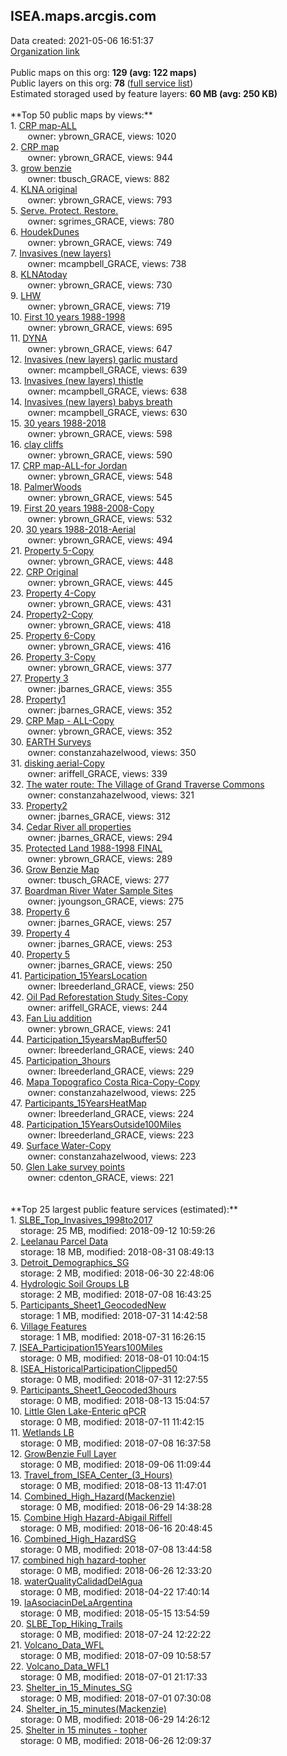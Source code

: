 <h2>ISEA.maps.arcgis.com</h2> Data created: 2021-05-06 16:51:37 <br /><a target='new' href='https://ISEA.maps.arcgis.com'>Organization link</a><br /><br />Public maps on this org: <b>129 (avg: 122 maps)</b><br />Public layers on this org: <b>78 </b>(<a target='new' href='https://services.arcgis.com/0hd9ESOX2udubDk3/ArcGIS/rest/services'>full service list</a>)<br />Estimated storaged used by feature layers: <b>60 MB (avg: 250 KB)</b><br /><br />**Top 50 public maps by views:**<br />  1. <a target='new' href='https://www.arcgis.com/home/item.html?id=af13a67d37ec416db61bc8645d1ec831'>CRP map-ALL</a> <br />  &nbsp;&nbsp;&nbsp;&nbsp; &nbsp;&nbsp;owner: ybrown_GRACE, views: 1020<br />  2. <a target='new' href='https://www.arcgis.com/home/item.html?id=244d4f1b26444ddabed8b4181a124ef8'>CRP map</a> <br />  &nbsp;&nbsp;&nbsp;&nbsp; &nbsp;&nbsp;owner: ybrown_GRACE, views: 944<br />  3. <a target='new' href='https://www.arcgis.com/home/item.html?id=2e5ac3d823b342479d742445e7da07a2'>grow benzie </a> <br />  &nbsp;&nbsp;&nbsp;&nbsp; &nbsp;&nbsp;owner: tbusch_GRACE, views: 882<br />  4. <a target='new' href='https://www.arcgis.com/home/item.html?id=d10809bfd8ec41c7a63ea351dcfa8b7c'>KLNA original</a> <br />  &nbsp;&nbsp;&nbsp;&nbsp; &nbsp;&nbsp;owner: ybrown_GRACE, views: 793<br />  5. <a target='new' href='https://www.arcgis.com/home/item.html?id=60946054cb4445bb95aa91d94b7c361b'>Serve. Protect. Restore. </a> <br />  &nbsp;&nbsp;&nbsp;&nbsp; &nbsp;&nbsp;owner: sgrimes_GRACE, views: 780<br />  6. <a target='new' href='https://www.arcgis.com/home/item.html?id=d0d435cb4f5e4e7c870fe5e0e0410458'>HoudekDunes</a> <br />  &nbsp;&nbsp;&nbsp;&nbsp; &nbsp;&nbsp;owner: ybrown_GRACE, views: 749<br />  7. <a target='new' href='https://www.arcgis.com/home/item.html?id=f196414868b34c0b86b2c9f9289a9781'>Invasives (new layers)</a> <br />  &nbsp;&nbsp;&nbsp;&nbsp; &nbsp;&nbsp;owner: mcampbell_GRACE, views: 738<br />  8. <a target='new' href='https://www.arcgis.com/home/item.html?id=9d8ca4b0a91347088ca08b42073511a6'>KLNAtoday</a> <br />  &nbsp;&nbsp;&nbsp;&nbsp; &nbsp;&nbsp;owner: ybrown_GRACE, views: 730<br />  9. <a target='new' href='https://www.arcgis.com/home/item.html?id=1208f68e6a504217b2b534a51d6e258b'>LHW</a> <br />  &nbsp;&nbsp;&nbsp;&nbsp; &nbsp;&nbsp;owner: ybrown_GRACE, views: 719<br />  10. <a target='new' href='https://www.arcgis.com/home/item.html?id=151507c78dba40e8bba06061df8b0544'>First 10 years 1988-1998</a> <br />  &nbsp;&nbsp;&nbsp;&nbsp; &nbsp;&nbsp;owner: ybrown_GRACE, views: 695<br />  11. <a target='new' href='https://www.arcgis.com/home/item.html?id=205d4233f46f45b797d5b52df29d43b6'>DYNA</a> <br />  &nbsp;&nbsp;&nbsp;&nbsp; &nbsp;&nbsp;owner: ybrown_GRACE, views: 647<br />  12. <a target='new' href='https://www.arcgis.com/home/item.html?id=488cfdfbb6404be1bd0dc6cbb0fdebd4'>Invasives (new layers) garlic mustard</a> <br />  &nbsp;&nbsp;&nbsp;&nbsp; &nbsp;&nbsp;owner: mcampbell_GRACE, views: 639<br />  13. <a target='new' href='https://www.arcgis.com/home/item.html?id=87d931775d2d4d00a0f7f8cd57696dd1'>Invasives (new layers) thistle</a> <br />  &nbsp;&nbsp;&nbsp;&nbsp; &nbsp;&nbsp;owner: mcampbell_GRACE, views: 638<br />  14. <a target='new' href='https://www.arcgis.com/home/item.html?id=5342111b22c14c1e9986a1d572afd01b'>Invasives (new layers) babys breath</a> <br />  &nbsp;&nbsp;&nbsp;&nbsp; &nbsp;&nbsp;owner: mcampbell_GRACE, views: 630<br />  15. <a target='new' href='https://www.arcgis.com/home/item.html?id=519138d270b64c778b822f0447c176ff'>30 years 1988-2018</a> <br />  &nbsp;&nbsp;&nbsp;&nbsp; &nbsp;&nbsp;owner: ybrown_GRACE, views: 598<br />  16. <a target='new' href='https://www.arcgis.com/home/item.html?id=ab1fec72f3df42c69753beaa0bd08822'>clay cliffs</a> <br />  &nbsp;&nbsp;&nbsp;&nbsp; &nbsp;&nbsp;owner: ybrown_GRACE, views: 590<br />  17. <a target='new' href='https://www.arcgis.com/home/item.html?id=ac32afaf83a945dbbbf5d1731dd94e85'>CRP map-ALL-for Jordan</a> <br />  &nbsp;&nbsp;&nbsp;&nbsp; &nbsp;&nbsp;owner: ybrown_GRACE, views: 548<br />  18. <a target='new' href='https://www.arcgis.com/home/item.html?id=a35d2785898a41af9de76419e06cb9db'>PalmerWoods</a> <br />  &nbsp;&nbsp;&nbsp;&nbsp; &nbsp;&nbsp;owner: ybrown_GRACE, views: 545<br />  19. <a target='new' href='https://www.arcgis.com/home/item.html?id=f5445b6c9c2849ed8fe103e9eec92c83'>First 20 years 1988-2008-Copy</a> <br />  &nbsp;&nbsp;&nbsp;&nbsp; &nbsp;&nbsp;owner: ybrown_GRACE, views: 532<br />  20. <a target='new' href='https://www.arcgis.com/home/item.html?id=4ff7e1ee082c480fb4177c3cf145d8d7'>30 years 1988-2018-Aerial</a> <br />  &nbsp;&nbsp;&nbsp;&nbsp; &nbsp;&nbsp;owner: ybrown_GRACE, views: 494<br />  21. <a target='new' href='https://www.arcgis.com/home/item.html?id=a8a1aa0452ef4990bc1edb33320fec8d'>Property 5-Copy</a> <br />  &nbsp;&nbsp;&nbsp;&nbsp; &nbsp;&nbsp;owner: ybrown_GRACE, views: 448<br />  22. <a target='new' href='https://www.arcgis.com/home/item.html?id=b60c25275502467f988ebe7a397e27ae'>CRP Original</a> <br />  &nbsp;&nbsp;&nbsp;&nbsp; &nbsp;&nbsp;owner: ybrown_GRACE, views: 445<br />  23. <a target='new' href='https://www.arcgis.com/home/item.html?id=19ad845ac8624136968316ce4041c1a4'>Property 4-Copy</a> <br />  &nbsp;&nbsp;&nbsp;&nbsp; &nbsp;&nbsp;owner: ybrown_GRACE, views: 431<br />  24. <a target='new' href='https://www.arcgis.com/home/item.html?id=286824f1f10e445ebbff5bc197305133'>Property2-Copy</a> <br />  &nbsp;&nbsp;&nbsp;&nbsp; &nbsp;&nbsp;owner: ybrown_GRACE, views: 418<br />  25. <a target='new' href='https://www.arcgis.com/home/item.html?id=7f71b25c101d4d7e85a5c5dd2eb8e3e8'>Property 6-Copy</a> <br />  &nbsp;&nbsp;&nbsp;&nbsp; &nbsp;&nbsp;owner: ybrown_GRACE, views: 416<br />  26. <a target='new' href='https://www.arcgis.com/home/item.html?id=4e6cf6c8eaa64db49b11d2eea6aab21f'>Property 3-Copy</a> <br />  &nbsp;&nbsp;&nbsp;&nbsp; &nbsp;&nbsp;owner: ybrown_GRACE, views: 377<br />  27. <a target='new' href='https://www.arcgis.com/home/item.html?id=279531cf5fad426291898b7e9ec00172'>Property 3</a> <br />  &nbsp;&nbsp;&nbsp;&nbsp; &nbsp;&nbsp;owner: jbarnes_GRACE, views: 355<br />  28. <a target='new' href='https://www.arcgis.com/home/item.html?id=ba16cbac90554a6c859857f308a8aee7'>Property1</a> <br />  &nbsp;&nbsp;&nbsp;&nbsp; &nbsp;&nbsp;owner: jbarnes_GRACE, views: 352<br />  29. <a target='new' href='https://www.arcgis.com/home/item.html?id=67ac25b734c641b4ad2fefdd893aebe6'>CRP Map - ALL-Copy</a> <br />  &nbsp;&nbsp;&nbsp;&nbsp; &nbsp;&nbsp;owner: ybrown_GRACE, views: 352<br />  30. <a target='new' href='https://www.arcgis.com/home/item.html?id=9cfd14d907144ff8bd4edf53caeb7ece'>EARTH Surveys</a> <br />  &nbsp;&nbsp;&nbsp;&nbsp; &nbsp;&nbsp;owner: constanzahazelwood, views: 350<br />  31. <a target='new' href='https://www.arcgis.com/home/item.html?id=6de0bf4dbc01466f84a67cb98a64f075'>disking aerial-Copy</a> <br />  &nbsp;&nbsp;&nbsp;&nbsp; &nbsp;&nbsp;owner: ariffell_GRACE, views: 339<br />  32. <a target='new' href='https://www.arcgis.com/home/item.html?id=7b88e2b03aa641f0800f5fb57906673a'>The water route: The Village of Grand Traverse Commons</a> <br />  &nbsp;&nbsp;&nbsp;&nbsp; &nbsp;&nbsp;owner: constanzahazelwood, views: 321<br />  33. <a target='new' href='https://www.arcgis.com/home/item.html?id=7421c5583e81475b83672455f76c30cc'>Property2</a> <br />  &nbsp;&nbsp;&nbsp;&nbsp; &nbsp;&nbsp;owner: jbarnes_GRACE, views: 312<br />  34. <a target='new' href='https://www.arcgis.com/home/item.html?id=e4de6e48218d421dab7b9c9d88be06b7'>Cedar River all properties</a> <br />  &nbsp;&nbsp;&nbsp;&nbsp; &nbsp;&nbsp;owner: jbarnes_GRACE, views: 294<br />  35. <a target='new' href='https://www.arcgis.com/home/item.html?id=d874873bcac946eb8e1cafab8f48aac5'>Protected Land 1988-1998 FINAL</a> <br />  &nbsp;&nbsp;&nbsp;&nbsp; &nbsp;&nbsp;owner: ybrown_GRACE, views: 289<br />  36. <a target='new' href='https://www.arcgis.com/home/item.html?id=ca4a7b73b3ff4f70851d831f3c7cf1a0'>Grow Benzie Map</a> <br />  &nbsp;&nbsp;&nbsp;&nbsp; &nbsp;&nbsp;owner: tbusch_GRACE, views: 277<br />  37. <a target='new' href='https://www.arcgis.com/home/item.html?id=d51bc723fa934e3aa352b4e982561cfe'>Boardman River Water Sample Sites</a> <br />  &nbsp;&nbsp;&nbsp;&nbsp; &nbsp;&nbsp;owner: jyoungson_GRACE, views: 275<br />  38. <a target='new' href='https://www.arcgis.com/home/item.html?id=6c2827ebc8fa4f3683e28e6a65b22b3d'>Property 6</a> <br />  &nbsp;&nbsp;&nbsp;&nbsp; &nbsp;&nbsp;owner: jbarnes_GRACE, views: 257<br />  39. <a target='new' href='https://www.arcgis.com/home/item.html?id=15de3769ed0247588e326b3e192d9702'>Property 4</a> <br />  &nbsp;&nbsp;&nbsp;&nbsp; &nbsp;&nbsp;owner: jbarnes_GRACE, views: 253<br />  40. <a target='new' href='https://www.arcgis.com/home/item.html?id=d1dc043626aa42ffb243ad77edfc21a6'>Property 5</a> <br />  &nbsp;&nbsp;&nbsp;&nbsp; &nbsp;&nbsp;owner: jbarnes_GRACE, views: 250<br />  41. <a target='new' href='https://www.arcgis.com/home/item.html?id=185ee5a6f8da4192a70fae175d4ece9a'>Participation_15YearsLocation</a> <br />  &nbsp;&nbsp;&nbsp;&nbsp; &nbsp;&nbsp;owner: lbreederland_GRACE, views: 250<br />  42. <a target='new' href='https://www.arcgis.com/home/item.html?id=14e3be70ff9a468d8225d679903569f8'>Oil Pad Reforestation Study Sites-Copy</a> <br />  &nbsp;&nbsp;&nbsp;&nbsp; &nbsp;&nbsp;owner: ariffell_GRACE, views: 244<br />  43. <a target='new' href='https://www.arcgis.com/home/item.html?id=e2d814ee4dec46ea8f4b8fbb00f8225c'>Fan Liu addition</a> <br />  &nbsp;&nbsp;&nbsp;&nbsp; &nbsp;&nbsp;owner: ybrown_GRACE, views: 241<br />  44. <a target='new' href='https://www.arcgis.com/home/item.html?id=8bb4e41bc75942a1a394af16b3e2e896'>Participation_15yearsMapBuffer50</a> <br />  &nbsp;&nbsp;&nbsp;&nbsp; &nbsp;&nbsp;owner: lbreederland_GRACE, views: 240<br />  45. <a target='new' href='https://www.arcgis.com/home/item.html?id=d3d44a60be1f4cbe8d0d66f169371509'>Participation_3hours</a> <br />  &nbsp;&nbsp;&nbsp;&nbsp; &nbsp;&nbsp;owner: lbreederland_GRACE, views: 229<br />  46. <a target='new' href='https://www.arcgis.com/home/item.html?id=c7b9c38edac5492295da6c9a577a2398'>Mapa Topografico Costa Rica-Copy-Copy</a> <br />  &nbsp;&nbsp;&nbsp;&nbsp; &nbsp;&nbsp;owner: constanzahazelwood, views: 225<br />  47. <a target='new' href='https://www.arcgis.com/home/item.html?id=ec605c1cfa754c04859dd0a93d3d5074'>Participants_15YearsHeatMap</a> <br />  &nbsp;&nbsp;&nbsp;&nbsp; &nbsp;&nbsp;owner: lbreederland_GRACE, views: 224<br />  48. <a target='new' href='https://www.arcgis.com/home/item.html?id=86a46d74fed1468a9f745b0bda285a65'>Participation_15YearsOutside100Miles</a> <br />  &nbsp;&nbsp;&nbsp;&nbsp; &nbsp;&nbsp;owner: lbreederland_GRACE, views: 223<br />  49. <a target='new' href='https://www.arcgis.com/home/item.html?id=4cb2dc7c5e8144fe868444983534398f'>Surface Water-Copy</a> <br />  &nbsp;&nbsp;&nbsp;&nbsp; &nbsp;&nbsp;owner: constanzahazelwood, views: 223<br />  50. <a target='new' href='https://www.arcgis.com/home/item.html?id=0c92bde7b4994acf9719dd8071f87207'>Glen Lake survey points </a> <br />  &nbsp;&nbsp;&nbsp;&nbsp; &nbsp;&nbsp;owner: cdenton_GRACE, views: 221<br /><br /><br />**Top 25 largest public feature services (estimated):**<br /> 1. <a target='new' href='https://www.arcgis.com/home/item.html?id=dd129c41fe5d4eba95fc368e42ddf3da'>SLBE_Top_Invasives_1998to2017</a><br /> &nbsp;&nbsp;&nbsp;&nbsp;storage: 25 MB, modified: 2018-09-12 10:59:26<br /> 2. <a target='new' href='https://www.arcgis.com/home/item.html?id=85a2feab353b45b49d23ac4305aae185'>Leelanau Parcel Data</a><br /> &nbsp;&nbsp;&nbsp;&nbsp;storage: 18 MB, modified: 2018-08-31 08:49:13<br /> 3. <a target='new' href='https://www.arcgis.com/home/item.html?id=fe35b0101bd84586b980642eb2c5d468'>Detroit_Demographics_SG</a><br /> &nbsp;&nbsp;&nbsp;&nbsp;storage: 2 MB, modified: 2018-06-30 22:48:06<br /> 4. <a target='new' href='https://www.arcgis.com/home/item.html?id=0da120e2578b44be90b0be75b14409bc'>Hydrologic Soil Groups LB</a><br /> &nbsp;&nbsp;&nbsp;&nbsp;storage: 2 MB, modified: 2018-07-08 16:43:25<br /> 5. <a target='new' href='https://www.arcgis.com/home/item.html?id=de3d50bf4d2a4c759cab04bf56e0d09d'>Participants_Sheet1_GeocodedNew</a><br /> &nbsp;&nbsp;&nbsp;&nbsp;storage: 1 MB, modified: 2018-07-31 14:42:58<br /> 6. <a target='new' href='https://www.arcgis.com/home/item.html?id=5da272ffcac04a73884c42fb5dc815da'>Village Features</a><br /> &nbsp;&nbsp;&nbsp;&nbsp;storage: 1 MB, modified: 2018-07-31 16:26:15<br /> 7. <a target='new' href='https://www.arcgis.com/home/item.html?id=ab2182259b8e42fd83c95104ce577e11'>ISEA_Participation15Years100Miles</a><br /> &nbsp;&nbsp;&nbsp;&nbsp;storage: 0 MB, modified: 2018-08-01 10:04:15<br /> 8. <a target='new' href='https://www.arcgis.com/home/item.html?id=151769b25c3f4fde8d0b8a1d29abd1f1'>ISEA_HistoricalParticipationClipped50</a><br /> &nbsp;&nbsp;&nbsp;&nbsp;storage: 0 MB, modified: 2018-07-31 12:27:55<br /> 9. <a target='new' href='https://www.arcgis.com/home/item.html?id=75135335435b46fa98f17a1c4d7fba3b'>Participants_Sheet1_Geocoded3hours</a><br /> &nbsp;&nbsp;&nbsp;&nbsp;storage: 0 MB, modified: 2018-08-13 15:04:57<br /> 10. <a target='new' href='https://www.arcgis.com/home/item.html?id=54751b093ae34d089fda838176c44238'>Little Glen Lake-Enteric qPCR</a><br /> &nbsp;&nbsp;&nbsp;&nbsp;storage: 0 MB, modified: 2018-07-11 11:42:15<br /> 11. <a target='new' href='https://www.arcgis.com/home/item.html?id=cff5ff35e14349cc92befc001195eb56'>Wetlands LB</a><br /> &nbsp;&nbsp;&nbsp;&nbsp;storage: 0 MB, modified: 2018-07-08 16:37:58<br /> 12. <a target='new' href='https://www.arcgis.com/home/item.html?id=43b862aa957c40fe95624cdf1efa5511'>GrowBenzie Full Layer</a><br /> &nbsp;&nbsp;&nbsp;&nbsp;storage: 0 MB, modified: 2018-09-06 11:09:44<br /> 13. <a target='new' href='https://www.arcgis.com/home/item.html?id=82e92770b2fd41b2b2d207c4343828c6'>Travel_from_ISEA_Center_(3_Hours)</a><br /> &nbsp;&nbsp;&nbsp;&nbsp;storage: 0 MB, modified: 2018-08-13 11:47:01<br /> 14. <a target='new' href='https://www.arcgis.com/home/item.html?id=ce2975d7c1a94581bac50b668cad53a0'>Combined_High_Hazard(Mackenzie)</a><br /> &nbsp;&nbsp;&nbsp;&nbsp;storage: 0 MB, modified: 2018-06-29 14:38:28<br /> 15. <a target='new' href='https://www.arcgis.com/home/item.html?id=2f2b661f031642cb93713b874a5329fb'>Combine High Hazard-Abigail Riffell</a><br /> &nbsp;&nbsp;&nbsp;&nbsp;storage: 0 MB, modified: 2018-06-16 20:48:45<br /> 16. <a target='new' href='https://www.arcgis.com/home/item.html?id=bc3f43e89d9d4f36b8a5b4eabe6a92db'>Combined_High_HazardSG</a><br /> &nbsp;&nbsp;&nbsp;&nbsp;storage: 0 MB, modified: 2018-07-08 13:44:58<br /> 17. <a target='new' href='https://www.arcgis.com/home/item.html?id=67e621e04a3a438091a0f302bb302d71'>combined high hazard-topher</a><br /> &nbsp;&nbsp;&nbsp;&nbsp;storage: 0 MB, modified: 2018-06-26 12:33:20<br /> 18. <a target='new' href='https://www.arcgis.com/home/item.html?id=644eb10e13a448e0a97785b9b125e5c6'>waterQualityCalidadDelAgua</a><br /> &nbsp;&nbsp;&nbsp;&nbsp;storage: 0 MB, modified: 2018-04-22 17:40:14<br /> 19. <a target='new' href='https://www.arcgis.com/home/item.html?id=2fffc6a58fcc4fb6961bd7b80d1b49cb'>laAsociacinDeLaArgentina</a><br /> &nbsp;&nbsp;&nbsp;&nbsp;storage: 0 MB, modified: 2018-05-15 13:54:59<br /> 20. <a target='new' href='https://www.arcgis.com/home/item.html?id=838a08c78f8c497294551327fcb82a55'>SLBE_Top_Hiking_Trails</a><br /> &nbsp;&nbsp;&nbsp;&nbsp;storage: 0 MB, modified: 2018-07-24 12:22:22<br /> 21. <a target='new' href='https://www.arcgis.com/home/item.html?id=77c8151f040d4140bad19904da224709'>Volcano_Data_WFL</a><br /> &nbsp;&nbsp;&nbsp;&nbsp;storage: 0 MB, modified: 2018-07-09 10:58:57<br /> 22. <a target='new' href='https://www.arcgis.com/home/item.html?id=3392cb553848435a944bc977259b97fa'>Volcano_Data_WFL1</a><br /> &nbsp;&nbsp;&nbsp;&nbsp;storage: 0 MB, modified: 2018-07-01 21:17:33<br /> 23. <a target='new' href='https://www.arcgis.com/home/item.html?id=9f4d4947583a4beeb4eb64fe77c2df02'>Shelter_in_15_Minutes_SG</a><br /> &nbsp;&nbsp;&nbsp;&nbsp;storage: 0 MB, modified: 2018-07-01 07:30:08<br /> 24. <a target='new' href='https://www.arcgis.com/home/item.html?id=f744629ae4af469ba0906543a821c7a3'>Shelter_in_15_minutes(Mackenzie)</a><br /> &nbsp;&nbsp;&nbsp;&nbsp;storage: 0 MB, modified: 2018-06-29 14:26:12<br /> 25. <a target='new' href='https://www.arcgis.com/home/item.html?id=697de8e8cd6b40c49649c681c8b93ae0'>Shelter in 15 minutes - topher</a><br /> &nbsp;&nbsp;&nbsp;&nbsp;storage: 0 MB, modified: 2018-06-26 12:09:37<br />